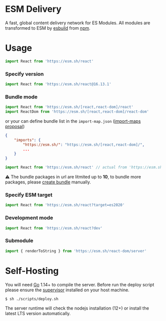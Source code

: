 # ESM Delivery
A fast, global content delivery network for ES Modules. All modules are transformed to ESM by [esbuild](https://github.com/evanw/esbuild) from [npm](http://npmjs.org/).

# Usage
```javascript
import React from 'https://esm.sh/react'
```

### Specify version
```javascript
import React from 'https://esm.sh/react@16.13.1'
```

### Bundle mode
```javascript
import React from 'https://esm.sh/[react,react-dom]/react'
import ReactDom from 'https://esm.sh/[react,react-dom]/react-dom'
```

or your can define bundle list in the `import-map.json` ([import-maps proposal](https://github.com/WICG/import-maps))
```json
{
    "imports": {
        "https://esm.sh/": "https://esm.sh/[react,react-dom]/",
        ...
    }
}
```

```javascript
import React from 'https://esm.sh/react' // actual from 'https://esm.sh/[react,react-dom]/react'
```

⚠️ The bundle packages in url are litmited up to **10**, to bundle more packages, please [create bundle](https://esm.sh/bundle) manually.

### Specify ESM target
```javascript
import React from 'https://esm.sh/react?target=es2020'
```

### Development mode
```javascript
import React from 'https://esm.sh/react?dev'
```

### Submodule
```javascript
import { renderToString } from 'https://esm.sh/react-dom/server'
```

# Self-Hosting
You will need [Go](https://golang.org/dl) 1.14+ to compile the server. Before run the deploy script please ensure the [supervisor](http://supervisord.org/) installed on your host machine.
```bash
$ sh ./scripts/deploy.sh
```
The server runtime will check the nodejs installation (12+) or install the latest LTS version automatically.
